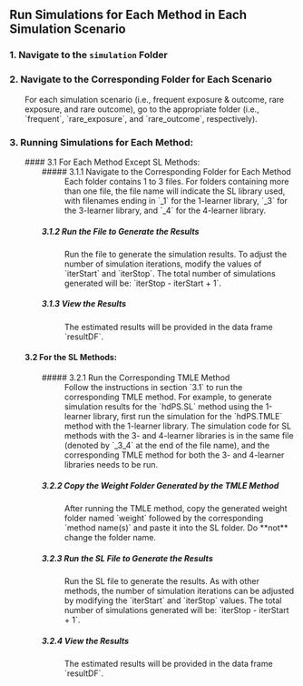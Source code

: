 ## Run Simulations for Each Method in Each Simulation Scenario

### 1. Navigate to the `simulation` Folder

### 2. Navigate to the Corresponding Folder for Each Scenario
<div style="margin-left: 27px;">
For each simulation scenario (i.e., frequent exposure & outcome, rare exposure, and rare outcome), go to the appropriate folder (i.e., `frequent`, `rare_exposure`, and `rare_outcome`, respectively).
</div>

### 3. Running Simulations for Each Method:

<div style="margin-left: 27px;">
#### 3.1 For Each Method Except SL Methods:

<div style="margin-left: 30px;">
##### 3.1.1 Navigate to the Corresponding Folder for Each Method

<div style="margin-left: 40px;">
Each folder contains 1 to 3 files. For folders containing more than one file, the file name will indicate the SL library used, with filenames ending in `_1` for the 1-learner library, `_3` for the 3-learner library, and `_4` for the 4-learner library.
</div>


##### 3.1.2 Run the File to Generate the Results

<div style="margin-left: 40px;">
Run the file to generate the simulation results. To adjust the number of simulation iterations, modify the values of `iterStart` and `iterStop`. The total number of simulations generated will be: `iterStop - iterStart + 1`.
</div>

##### 3.1.3 View the Results
<div style="margin-left: 40px;">
The estimated results will be provided in the data frame `resultDF`.
</div>
</div>

#### 3.2 For the SL Methods:

<div style="margin-left: 30px;">
##### 3.2.1 Run the Corresponding TMLE Method

<div style="margin-left: 40px;">
Follow the instructions in section `3.1` to run the corresponding TMLE method. For example, to generate simulation results for the `hdPS.SL` method using the 1-learner library, first run the simulation for the `hdPS.TMLE` method with the 1-learner library. The simulation code for SL methods with the 3- and 4-learner libraries is in the same file (denoted by `_3_4` at the end of the file name), and the corresponding TMLE method for both the 3- and 4-learner libraries needs to be run.
</div>

##### 3.2.2 Copy the Weight Folder Generated by the TMLE Method

<div style="margin-left: 40px;">
After running the TMLE method, copy the generated weight folder named `weight` followed by the corresponding `method name(s)` and paste it into the SL folder. Do **not** change the folder name.
</div>

##### 3.2.3 Run the SL File to Generate the Results

<div style="margin-left: 40px;">
Run the SL file to generate the results. As with other methods, the number of simulation iterations can be adjusted by modifying the `iterStart` and `iterStop` values. The total number of simulations generated will be: `iterStop - iterStart + 1`.
</div>

##### 3.2.4 View the Results
<div style="margin-left: 40px;">
The estimated results will be provided in the data frame `resultDF`.
</div>
</div>
</div>
